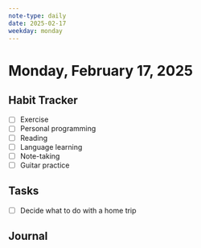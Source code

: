 ```yaml
---
note-type: daily
date: 2025-02-17
weekday: monday
---
```


# Monday, February 17, 2025

## Habit Tracker

- [ ] Exercise
- [ ] Personal programming
- [ ] Reading
- [ ] Language learning
- [ ] Note-taking
- [ ] Guitar practice

## Tasks

- [ ] Decide what to do with a home trip

## Journal
